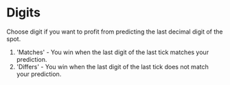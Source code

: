 # Digits

Choose digit if you want to profit from predicting the last decimal digit of the spot.

1. 'Matches' - You win when the last digit of the last tick matches your prediction.
2. 'Differs' - You win when the last digit of the last tick does not match your prediction.